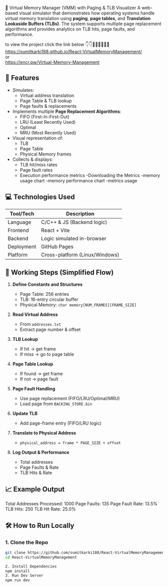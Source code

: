 🧠 Virtual Memory Manager (VMM) with Paging & TLB Visualizer
A web-based visual simulator that demonstrates how operating systems handle virtual memory translation using **paging**, **page tables**, and **Translation Lookaside Buffers (TLBs)**. 
The system supports   multiple page replacement algorithms and provides analytics on TLB hits, page faults, and performance.  

to view the project click the link below 👇👇🧑🏻‍💻🧑🏻‍💻  
https://sumitkarki188.github.io/React-VirtualMemoryManagement/  
                      or  
https://encr.pw/Virtual-Memory-Management  
  
## 📌 Features  

- Simulates:
  - Virtual address translation
  - Page Table & TLB lookup
  - Page faults & replacements
- Implements multiple **Page Replacement Algorithms**:
  - FIFO (First-In-First-Out)
  - LRU (Least Recently Used)
  - Optimal
  - MRU (Most Recently Used)
- Visual representation of:
  - TLB
  - Page Table
  - Physical Memory frames
- Collects & displays:
  - TLB hit/miss rates
  - Page fault rates
  - Execution performance metrics
-Downloading the Metrics
  -memory usage chart
  -memory performance chart
  -metrics usage

## 💻 Technologies Used

| Tool/Tech        | Description                       |
|------------------|------------------------------------|
| Language         | C/C++ & JS (Backend logic)        |
| Frontend         | React + Vite                      |
| Backend          | Logic simulated in-browser        |
| Deployment       | GitHub Pages                      |
| Platform         | Cross-platform (Linux/Windows)    |



## 🧭 Working Steps (Simplified Flow)

1. **Define Constants and Structures**
   - Page Table: 256 entries
   - TLB: 16-entry circular buffer
   - Physical Memory: `char memory[NUM_FRAMES][FRAME_SIZE]`

2. **Read Virtual Address**
   - From `addresses.txt`
   - Extract page number & offset

3. **TLB Lookup**
   - If hit → get frame
   - If miss → go to page table

4. **Page Table Lookup**
   - If found → get frame
   - If not → page fault

5. **Page Fault Handling**
   - Use page replacement (FIFO/LRU/Optimal/MRU)
   - Load page from `BACKING_STORE.bin`

6. **Update TLB**
   - Add page-frame entry (FIFO/LRU logic)

7. **Translate to Physical Address**
   - `physical_address = frame * PAGE_SIZE + offset`

8. **Log Output & Performance**
   - Total addresses
   - Page Faults & Rate
   - TLB Hits & Rate

## 📈 Example Output

Total Addresses Processed: 1000
Page Faults: 135
Page Fault Rate: 13.5%
TLB Hits: 250
TLB Hit Rate: 25.0%



## 🛠 How to Run Locally

### 1. Clone the Repo
```bash
git clone https://github.com/sumitkarki188/React-VirtualMemoryManagement.git
cd React-VirtualMemoryManagement

2. Install Dependencies
npm install
3. Run Dev Server
npm run dev
